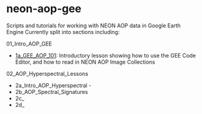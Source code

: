 # neon-aop-gee
Scripts and tutorials for working with NEON AOP data in Google Earth Engine
Currently split into sections including:

01_Intro_AOP_GEE 
  - [1a_GEE_AOP_101](./01_Intro_AOP_GEE/1a_GEE_AOP_101.md): Introductory lesson showing how to use the GEE Code Editor, and how to read in NEON AOP Image Collections

02_AOP_Hyperspectral_Lessons
 - 2a_Intro_AOP_Hyperspectral - 
 - 2b_AOP_Spectral_Signatures
 - 2c_
 - 2d_

